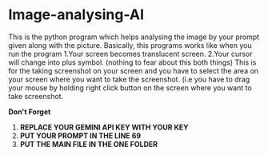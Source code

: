 # Image-analysing-AI

This is the python program which helps analysing the image by your prompt given along with the picture. 
Basically, this programs works like when you run the program 
1.Your screen becomes translucent screen.
2.Your cursor will change into plus symbol.
(nothing to fear about this both things)
This is for the taking screenshot on your screen and you have to select the area on your screen where you want to take the screenshot.
(i.e you have to drag your mouse by holding right click button on the screen where you want to take screenshot.

**Don't Forget**
1. **REPLACE YOUR GEMINI API KEY WITH YOUR KEY**
2. **PUT YOUR PROMPT IN THE LINE 69**
3. **PUT THE MAIN FILE IN THE ONE FOLDER**
